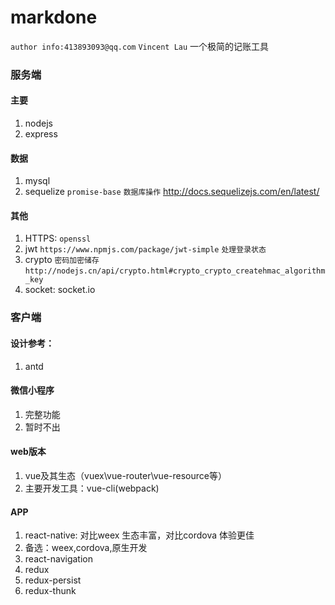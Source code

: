 # markdone
`author info:413893093@qq.com` 
 `Vincent Lau`
一个极简的记账工具

### 服务端
####	主要
1.	nodejs	
2.	express

####	数据 
1.	mysql 
2.	sequelize `promise-base`  `数据库操作`  http://docs.sequelizejs.com/en/latest/

####	其他
1.	HTTPS: `openssl`
2.	jwt `https://www.npmjs.com/package/jwt-simple` `处理登录状态`
3.	crypto `密码加密储存` `http://nodejs.cn/api/crypto.html#crypto_crypto_createhmac_algorithm_key` 
4. socket: socket.io

### 客户端
####	设计参考：
1.	antd

####	微信小程序
1.	完整功能
2. 暂时不出

####	web版本
1.	vue及其生态（vuex\vue-router\vue-resource等）
2. 主要开发工具：vue-cli(webpack)

####	APP
1.	react-native: 对比weex 生态丰富，对比cordova 体验更佳
2. 备选：weex,cordova,原生开发
3. react-navigation
4. redux	
5. redux-persist
6. redux-thunk
